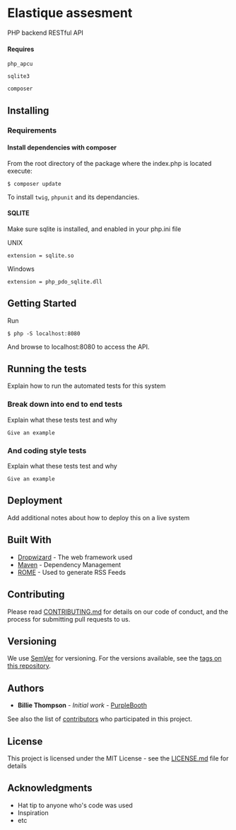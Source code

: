 # Elastique assesment

PHP backend RESTful API

#### Requires
```
php_apcu
```
```
sqlite3
```
```
composer
```

## Installing

### Requirements

#### Install dependencies with composer

From the root directory of the package where the index.php is located execute:

```
$ composer update
```

To install ```twig```, ```phpunit``` and its dependancies.

#### SQLITE
Make sure sqlite is installed,
and enabled in your php.ini file

UNIX

```
extension = sqlite.so
```

Windows

```
extension = php_pdo_sqlite.dll
```

## Getting Started

Run

```
$ php -S localhost:8080
```

And browse to localhost:8080 to access the API.



## Running the tests

Explain how to run the automated tests for this system

### Break down into end to end tests

Explain what these tests test and why

```
Give an example
```

### And coding style tests

Explain what these tests test and why

```
Give an example
```

## Deployment

Add additional notes about how to deploy this on a live system

## Built With

* [Dropwizard](http://www.dropwizard.io/1.0.2/docs/) - The web framework used
* [Maven](https://maven.apache.org/) - Dependency Management
* [ROME](https://rometools.github.io/rome/) - Used to generate RSS Feeds

## Contributing

Please read [CONTRIBUTING.md](https://gist.github.com/PurpleBooth/b24679402957c63ec426) for details on our code of conduct, and the process for submitting pull requests to us.

## Versioning

We use [SemVer](http://semver.org/) for versioning. For the versions available, see the [tags on this repository](https://github.com/your/project/tags). 

## Authors

* **Billie Thompson** - *Initial work* - [PurpleBooth](https://github.com/PurpleBooth)

See also the list of [contributors](https://github.com/your/project/contributors) who participated in this project.

## License

This project is licensed under the MIT License - see the [LICENSE.md](LICENSE.md) file for details

## Acknowledgments

* Hat tip to anyone who's code was used
* Inspiration
* etc


